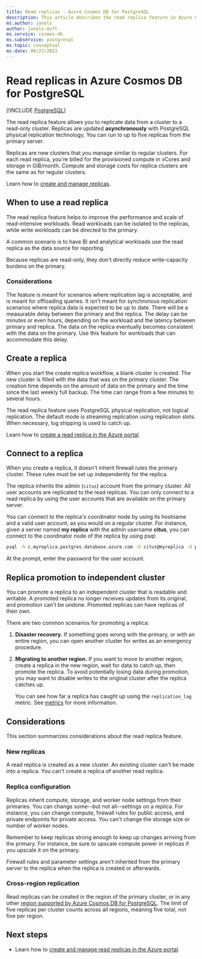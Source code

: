```yaml
---
title: Read replicas - Azure Cosmos DB for PostgreSQL
description: This article describes the read replica feature in Azure Cosmos DB for PostgreSQL.
ms.author: jonels
author: jonels-msft
ms.service: cosmos-db
ms.subservice: postgresql
ms.topic: conceptual
ms.date: 09/27/2022
---
```


# Read replicas in Azure Cosmos DB for PostgreSQL

[!INCLUDE [PostgreSQL](../includes/appliesto-postgresql.md)]

The read replica feature allows you to replicate data from a
cluster to a read-only cluster. Replicas are updated
**asynchronously** with PostgreSQL physical replication technology. You can
run to up to five replicas from the primary server.

Replicas are new clusters that you manage similar to regular clusters. For each
read replica, you're billed for the provisioned compute in vCores and storage
in GiB/month. Compute and storage costs for replica clusters are the same as
for regular clusters.

Learn how to [create and manage replicas](howto-read-replicas-portal.md).

## When to use a read replica

The read replica feature helps to improve the performance and scale of
read-intensive workloads. Read workloads can be isolated to the replicas, while
write workloads can be directed to the primary.

A common scenario is to have BI and analytical workloads use the read replica
as the data source for reporting.

Because replicas are read-only, they don't directly reduce write-capacity
burdens on the primary.

### Considerations

The feature is meant for scenarios where replication lag is acceptable, and is
meant for offloading queries. It isn't meant for synchronous replication
scenarios where replica data is expected to be up to date. There will be a
measurable delay between the primary and the replica. The delay can be minutes
or even hours, depending on the workload and the latency between primary and
replica.  The data on the replica eventually becomes consistent with the
data on the primary. Use this feature for workloads that can accommodate this
delay. 

## Create a replica

When you start the create replica workflow, a blank cluster
is created. The new cluster is filled with the data that was on the primary
cluster. The creation time depends on the amount of data on the primary
and the time since the last weekly full backup. The time can range from a few
minutes to several hours.

The read replica feature uses PostgreSQL physical replication, not logical
replication. The default mode is streaming replication using replication slots.
When necessary, log shipping is used to catch up.

Learn how to [create a read replica in the Azure
portal](howto-read-replicas-portal.md).

## Connect to a replica

When you create a replica, it doesn't inherit firewall rules the primary
cluster. These rules must be set up independently for the replica.

The replica inherits the admin (`citus`) account from the primary cluster.
All user accounts are replicated to the read replicas. You can only connect to
a read replica by using the user accounts that are available on the primary
server.

You can connect to the replica's coordinator node by using its hostname and a
valid user account, as you would on a regular cluster.
For instance, given a server named **my replica** with the admin username
**citus**, you can connect to the coordinator node of the replica by using
psql:

```bash
psql -h c.myreplica.postgres.database.azure.com -U citus@myreplica -d postgres
```

At the prompt, enter the password for the user account.

## Replica promotion to independent cluster

You can promote a replica to an independent cluster that is readable and
writable. A promoted replica no longer receives updates from its original, and
promotion can't be undone. Promoted replicas can have replicas of their own.

There are two common scenarios for promoting a replica:

1. **Disaster recovery.** If something goes wrong with the primary, or with an
   entire region, you can open another cluster for writes as an emergency
   procedure.
2. **Migrating to another region.** If you want to move to another region,
   create a replica in the new region, wait for data to catch up, then promote
   the replica.  To avoid potentially losing data during promotion, you may want
   to disable writes to the original cluster after the replica catches up.

   You can see how far a replica has caught up using the `replication_lag`
   metric. See [metrics](concepts-monitoring.md#metrics) for more information.

## Considerations

This section summarizes considerations about the read replica feature.

### New replicas

A read replica is created as a new cluster. An existing
cluster can't be made into a replica. You can't create a replica of
another read replica.

### Replica configuration

Replicas inherit compute, storage, and worker node settings from their
primaries. You can change some--but not all--settings on a replica.  For
instance, you can change compute, firewall rules for public access, and private
endpoints for private access. You can't change the storage size or number of
worker nodes.

Remember to keep replicas strong enough to keep up changes arriving from the
primary. For instance, be sure to upscale compute power in replicas if you
upscale it on the primary.

Firewall rules and parameter settings aren't inherited from the primary server
to the replica when the replica is created or afterwards.

### Cross-region replication

Read replicas can be created in the region of the primary cluster, or in
any other [region supported by Azure Cosmos DB for PostgreSQL](resources-regions.md). The
limit of five replicas per cluster counts across all regions, meaning five
total, not five per region.

## Next steps

* Learn how to [create and manage read replicas in the Azure
  portal](howto-read-replicas-portal.md).
